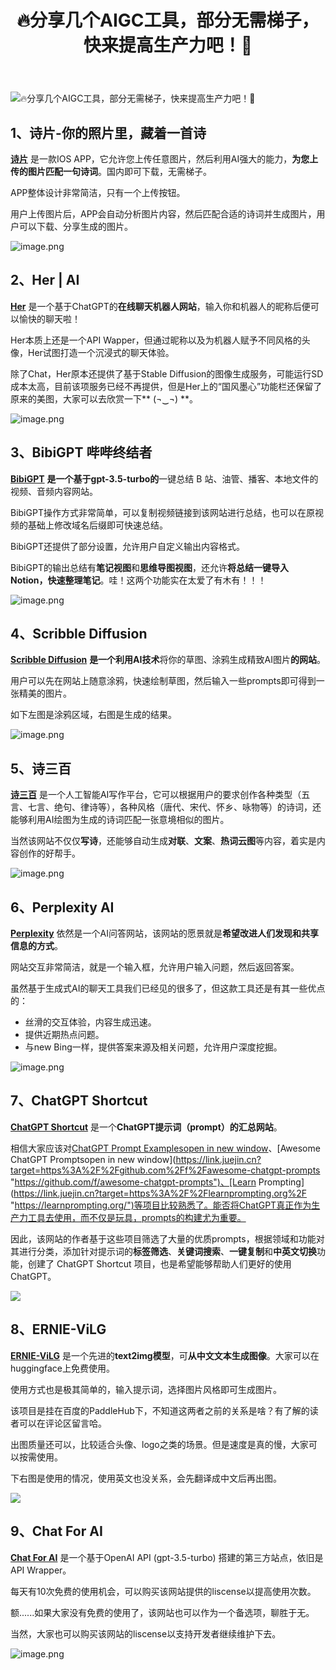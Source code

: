 ﻿---
title: '🔥分享几个AIGC工具，部分无需梯子，快来提高生产力吧！💪'
excerpt: ""
categories: AI
tags: AI
---

![🔥分享几个AIGC工具，部分无需梯子，快来提高生产力吧！💪](https://p3-juejin.byteimg.com/tos-cn-i-k3u1fbpfcp/a9500f135f79443ea638214cac127614~tplv-k3u1fbpfcp-zoom-crop-mark:1512:1512:1512:851.awebp?)

## 1、诗片-你的照片里，藏着一首诗

[**诗片**](https://link.juejin.cn?target=https%3A%2F%2Fshipian.danieljia.work%2F "https://shipian.danieljia.work/") 是一款IOS APP，它允许您上传任意图片，然后利用AI强大的能力，**为您上传的图片匹配一句诗词**。国内即可下载，无需梯子。

APP整体设计非常简洁，只有一个上传按钮。

用户上传图片后，APP会自动分析图片内容，然后匹配合适的诗词并生成图片，用户可以下载、分享生成的图片。

![image.png](https://p3-juejin.byteimg.com/tos-cn-i-k3u1fbpfcp/42d44276e75a4ca0a5dbd303eca03367~tplv-k3u1fbpfcp-zoom-in-crop-mark:1512:0:0:0.awebp?)

## 2、Her | AI

[**Her**](https://link.juejin.cn?target=https%3A%2F%2Fchilloutai.com%2F "https://chilloutai.com/") 是一个基于ChatGPT的**在线聊天机器人网站**，输入你和机器人的昵称后便可以愉快的聊天啦！

Her本质上还是一个API Wapper，但通过昵称以及为机器人赋予不同风格的头像，Her试图打造一个沉浸式的聊天体验。

除了Chat，Her原本还提供了基于Stable Diffusion的图像生成服务，可能运行SD成本太高，目前该项服务已经不再提供，但是Her上的“国风墨心”功能栏还保留了原来的美图，大家可以去欣赏一下\*\* (¬‿¬) \*\*。

![image.png](https://p6-juejin.byteimg.com/tos-cn-i-k3u1fbpfcp/cc5e9ce04641455eaab155d5e0edc038~tplv-k3u1fbpfcp-zoom-in-crop-mark:1512:0:0:0.awebp?)

## 3、BibiGPT 哔哔终结者

[**BibiGPT**](https://link.juejin.cn?target=https%3A%2F%2Fb.jimmylv.cn%2F "https://b.jimmylv.cn/") **是一个基于gpt-3.5-turbo的**一键总结 B 站、油管、播客、本地文件的视频、音频内容网站。

BibiGPT操作方式非常简单，可以复制视频链接到该网站进行总结，也可以在原视频的基础上修改域名后缀即可快速总结。

BibiGPT还提供了部分设置，允许用户自定义输出内容格式。

BibiGPT的输出总结有**笔记视图**和**思维导图视图**，还允许**将总结一键导入Notion，快速整理笔记**。哇！这两个功能实在太爱了有木有！！！

![image.png](https://p1-juejin.byteimg.com/tos-cn-i-k3u1fbpfcp/29071e9c35db47a3bd7e78375cf245a2~tplv-k3u1fbpfcp-zoom-in-crop-mark:1512:0:0:0.awebp?)

## 4、Scribble Diffusion

[**Scribble Diffusion**](https://link.juejin.cn?target=https%3A%2F%2Fscribblediffusion.com%2F "https://scribblediffusion.com/") **是一个利用AI技术**将你的草图、涂鸦生成精致AI图片**的网站**。

用户可以先在网站上随意涂鸦，快速绘制草图，然后输入一些prompts即可得到一张精美的图片。

如下左图是涂鸦区域，右图是生成的结果。

![image.png](https://p3-juejin.byteimg.com/tos-cn-i-k3u1fbpfcp/36a2d32083904989acad1e223014e1d8~tplv-k3u1fbpfcp-zoom-in-crop-mark:1512:0:0:0.awebp?)

## 5、诗三百

[**诗三百**](https://link.juejin.cn?target=https%3A%2F%2Fwww.aichpoem.net%2F%23%2Fshisanbai%2Fpoem "https://www.aichpoem.net/#/shisanbai/poem") 是一个人工智能AI写作平台，它可以根据用户的要求创作各种类型（五言、七言、绝句、律诗等），各种风格（唐代、宋代、怀乡、咏物等）的诗词，还能够利用AI绘图为生成的诗词匹配一张意境相似的图片。

当然该网站不仅仅**写诗**，还能够自动生成**对联**、**文案**、**热词云图**等内容，着实是内容创作的好帮手。

![image.png](https://p6-juejin.byteimg.com/tos-cn-i-k3u1fbpfcp/0226ea86b8b845fab4ae66ace409f116~tplv-k3u1fbpfcp-zoom-in-crop-mark:1512:0:0:0.awebp?)

## 6、Perplexity AI

[**Perplexity**](https://link.juejin.cn?target=https%3A%2F%2Fwww.perplexity.ai%2F "https://www.perplexity.ai/") 依然是一个AI问答网站，该网站的愿景就是**希望改进人们发现和共享信息的方式**。

网站交互非常简洁，就是一个输入框，允许用户输入问题，然后返回答案。

虽然基于生成式AI的聊天工具我们已经见的很多了，但这款工具还是有其一些优点的：

* 丝滑的交互体验，内容生成迅速。
* 提供近期热点问题。
* 与new Bing一样，提供答案来源及相关问题，允许用户深度挖掘。

![image.png](https://p9-juejin.byteimg.com/tos-cn-i-k3u1fbpfcp/198dd7f09c614aa1a8e887f52f3100ce~tplv-k3u1fbpfcp-zoom-in-crop-mark:1512:0:0:0.awebp?)

## 7、ChatGPT Shortcut

[**ChatGPT Shortcut**](https://link.juejin.cn?target=https%3A%2F%2Fai.newzone.top%2F%3Ftags%3Dmind%26tags%3Dsocial%26tags%3Dcomments%26tags%3Dinterpreter%26tags%3Dtool "https://ai.newzone.top/?tags=mind&tags=social&tags=comments&tags=interpreter&tags=tool") 是一个**ChatGPT提示词（prompt）的汇总网站**。

相信大家应该对[ChatGPT Prompt Examplesopen in new window](https://link.juejin.cn?target=https%3A%2F%2Fplatform.openai.com%2Fexamples "https://platform.openai.com/examples")、[Awesome ChatGPT Promptsopen in new window](https://link.juejin.cn?target=https%3A%2F%2Fgithub.com%2Ff%2Fawesome-chatgpt-prompts "https://github.com/f/awesome-chatgpt-prompts")、[Learn Prompting](https://link.juejin.cn?target=https%3A%2F%2Flearnprompting.org%2F "https://learnprompting.org/")等项目比较熟悉了。能否将ChatGPT真正作为生产力工具去使用，而不仅是玩具，prompts的构建尤为重要。

因此，该网站的作者基于这些项目筛选了大量的优质prompts，根据领域和功能对其进行分类，添加针对提示词的**标签筛选**、**关键词搜索**、**一键复制**和**中英文切换**功能，创建了 ChatGPT Shortcut 项目，也是希望能够帮助人们更好的使用ChatGPT。

![](https://p3-juejin.byteimg.com/tos-cn-i-k3u1fbpfcp/db9bc743533c4b75978ba3bef17fa38d~tplv-k3u1fbpfcp-zoom-in-crop-mark:1512:0:0:0.awebp)

## 8、ERNIE-ViLG

[**ERNIE-ViLG**](https://link.juejin.cn?target=https%3A%2F%2Fhuggingface.co%2Fspaces%2FPaddlePaddle%2FERNIE-ViLG "https://huggingface.co/spaces/PaddlePaddle/ERNIE-ViLG") 是一个先进的**text2img模型**，可**从中文文本生成图像**。大家可以在huggingface上免费使用。

使用方式也是极其简单的，输入提示词，选择图片风格即可生成图片。

该项目是挂在百度的PaddleHub下，不知道这两者之前的关系是啥？有了解的读者可以在评论区留言哈。

出图质量还可以，比较适合头像、logo之类的场景。但是速度是真的慢，大家可以按需使用。

下右图是使用的情况，使用英文也没关系，会先翻译成中文后再出图。

![](https://p3-juejin.byteimg.com/tos-cn-i-k3u1fbpfcp/bd305a8093bf4b44bce30894d09bab1c~tplv-k3u1fbpfcp-zoom-in-crop-mark:1512:0:0:0.awebp)

## 9、Chat For AI

[**Chat For AI**](https://link.juejin.cn?target=https%3A%2F%2Fchatforai.com%2F "https://chatforai.com/") 是一个基于OpenAI API (gpt-3.5-turbo) 搭建的第三方站点，依旧是API Wrapper。

每天有10次免费的使用机会，可以购买该网站提供的liscense以提高使用次数。

额......如果大家没有免费的使用了，该网站也可以作为一个备选项，聊胜于无。

当然，大家也可以购买该网站的liscense以支持开发者继续维护下去。

![image.png](https://p9-juejin.byteimg.com/tos-cn-i-k3u1fbpfcp/42cf45a9bdf849b895bd452a9ef0f5b7~tplv-k3u1fbpfcp-zoom-in-crop-mark:1512:0:0:0.awebp?)
